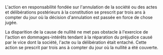  
 L'action en responsabilité fondée sur l'annulation de la société ou des actes et délibérations postérieurs à la constitution se prescrit par trois ans à compter du jour où la décision d'annulation est passée en force de chose jugée.  

  
 La disparition de la cause de nullité ne met pas obstacle à l'exercice de l'action en dommages-intérêts tendant à la réparation du préjudice causé par le vice dont la société, l'acte ou la délibération était entaché. Cette action se prescrit par trois ans à compter du jour où la nullité a été couverte.  
